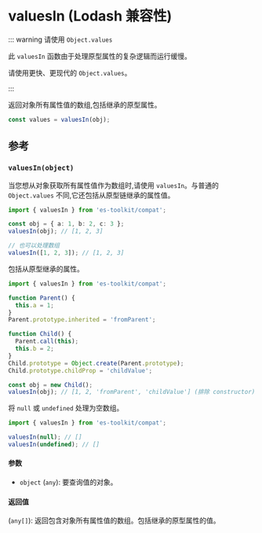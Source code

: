 # valuesIn (Lodash 兼容性)

::: warning 请使用 `Object.values`

此 `valuesIn` 函数由于处理原型属性的复杂逻辑而运行缓慢。

请使用更快、更现代的 `Object.values`。

:::

返回对象所有属性值的数组,包括继承的原型属性。

```typescript
const values = valuesIn(obj);
```

## 参考

### `valuesIn(object)`

当您想从对象获取所有属性值作为数组时,请使用 `valuesIn`。与普通的 `Object.values` 不同,它还包括从原型链继承的属性值。

```typescript
import { valuesIn } from 'es-toolkit/compat';

const obj = { a: 1, b: 2, c: 3 };
valuesIn(obj); // [1, 2, 3]

// 也可以处理数组
valuesIn([1, 2, 3]); // [1, 2, 3]
```

包括从原型继承的属性。

```typescript
import { valuesIn } from 'es-toolkit/compat';

function Parent() {
  this.a = 1;
}
Parent.prototype.inherited = 'fromParent';

function Child() {
  Parent.call(this);
  this.b = 2;
}
Child.prototype = Object.create(Parent.prototype);
Child.prototype.childProp = 'childValue';

const obj = new Child();
valuesIn(obj); // [1, 2, 'fromParent', 'childValue'] (排除 constructor)
```

将 `null` 或 `undefined` 处理为空数组。

```typescript
import { valuesIn } from 'es-toolkit/compat';

valuesIn(null); // []
valuesIn(undefined); // []
```

#### 参数

- `object` (`any`): 要查询值的对象。

#### 返回值

(`any[]`): 返回包含对象所有属性值的数组。包括继承的原型属性的值。
